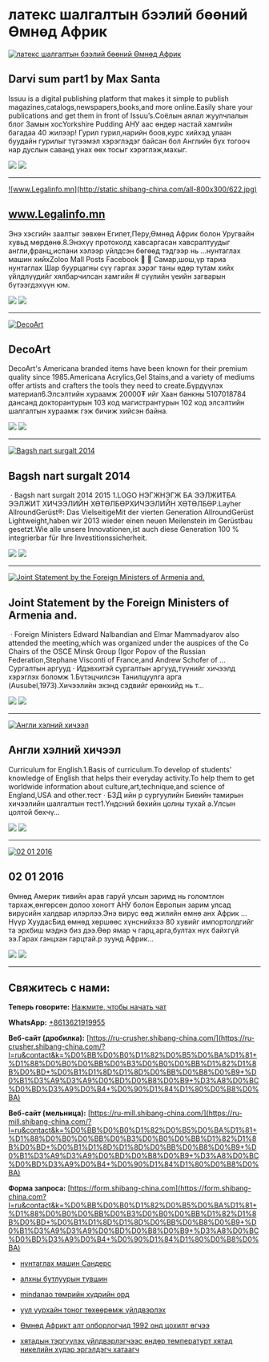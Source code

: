 # латекс шалгалтын бээлий бөөний Өмнөд Африк

<a href="https://swt.shibang-china.com/?l=ru&img&k=%D0%BB%D0%B0%D1%82%D0%B5%D0%BA%D1%81+%D1%88%D0%B0%D0%BB%D0%B3%D0%B0%D0%BB%D1%82%D1%8B%D0%BD+%D0%B1%D1%8D%D1%8D%D0%BB%D0%B8%D0%B9+%D0%B1%D3%A9%D3%A9%D0%BD%D0%B8%D0%B9+%D3%A8%D0%BC%D0%BD%D3%A9%D0%B4+%D0%90%D1%84%D1%80%D0%B8%D0%BA" target="_blank">![латекс шалгалтын бээлий бөөний Өмнөд Африк](http://static.shibang-china.com/all-800x300/1303.jpg)</a>

## Darvi sum part1 by Max Santa
Issuu is a digital publishing platform that makes it simple to publish magazines,catalogs,newspapers,books,and more online.Easily share your publications and get them in front of Issuu’s.Соёлын аялал жуулчлалын блог Замын хосYorkshire Pudding АНУ аас өндөр настай хамгийн багадаа 40 жилээр! Гурил гурил,нарийн боов,курс хийхэд улаан буудайн гурилыг түгээмэл хэрэглэдэг байсан бол Английн бүх тогооч нар дуслын саванд унах өөх тосыг хэрэглэж,махыг.


<a href="https://whatsapp.shibangsoft.com/WhatsApp.php" target="_blank" title="WhatsApp">![](http://static.shibang-china.com/icon/whatsapp.png)</a> <a href="https://swt.shibang-china.com/?l=ru&icon&k=%D0%BB%D0%B0%D1%82%D0%B5%D0%BA%D1%81+%D1%88%D0%B0%D0%BB%D0%B3%D0%B0%D0%BB%D1%82%D1%8B%D0%BD+%D0%B1%D1%8D%D1%8D%D0%BB%D0%B8%D0%B9+%D0%B1%D3%A9%D3%A9%D0%BD%D0%B8%D0%B9+%D3%A8%D0%BC%D0%BD%D3%A9%D0%B4+%D0%90%D1%84%D1%80%D0%B8%D0%BA" target="_blank">![](http://static.shibang-china.com/icon/chat-ru.png)</a>

---

<a href="https://swt.shibang-china.com/?l=ru&img&k=%D0%BB%D0%B0%D1%82%D0%B5%D0%BA%D1%81+%D1%88%D0%B0%D0%BB%D0%B3%D0%B0%D0%BB%D1%82%D1%8B%D0%BD+%D0%B1%D1%8D%D1%8D%D0%BB%D0%B8%D0%B9+%D0%B1%D3%A9%D3%A9%D0%BD%D0%B8%D0%B9+%D3%A8%D0%BC%D0%BD%D3%A9%D0%B4+%D0%90%D1%84%D1%80%D0%B8%D0%BA" target="_blank">![www.Legalinfo.mn](http://static.shibang-china.com/all-800x300/622.jpg)</a>

## www.Legalinfo.mn
Энэ хэсгийн заалтыг зөвхөн Египет,Перу,Өмнөд Африк болон Уругвайн хувьд мөрдөнө.8.Энэхүү протоколд хавсаргасан хавсралтуудыг англи,франц,испани хэлээр үйлдсэн бөгөөд тэдгээр нь …нунтаглах машин хийхZoloo Mall Posts Facebook 🥜 🌽 Самар,шош,үр тариа нунтаглах Шар буурцагны сүү гаргах зэрэг таны өдөр тутам хийх үйлдлүүдийг хялбарчилсан хамгийн # сүүлийн үеийн загварын бүтээгдэхүүн юм.


<a href="https://whatsapp.shibangsoft.com/WhatsApp.php" target="_blank" title="WhatsApp">![](http://static.shibang-china.com/icon/whatsapp.png)</a> <a href="https://swt.shibang-china.com/?l=ru&icon&k=%D0%BB%D0%B0%D1%82%D0%B5%D0%BA%D1%81+%D1%88%D0%B0%D0%BB%D0%B3%D0%B0%D0%BB%D1%82%D1%8B%D0%BD+%D0%B1%D1%8D%D1%8D%D0%BB%D0%B8%D0%B9+%D0%B1%D3%A9%D3%A9%D0%BD%D0%B8%D0%B9+%D3%A8%D0%BC%D0%BD%D3%A9%D0%B4+%D0%90%D1%84%D1%80%D0%B8%D0%BA" target="_blank">![](http://static.shibang-china.com/icon/chat-ru.png)</a>

---

<a href="https://swt.shibang-china.com/?l=ru&img&k=%D0%BB%D0%B0%D1%82%D0%B5%D0%BA%D1%81+%D1%88%D0%B0%D0%BB%D0%B3%D0%B0%D0%BB%D1%82%D1%8B%D0%BD+%D0%B1%D1%8D%D1%8D%D0%BB%D0%B8%D0%B9+%D0%B1%D3%A9%D3%A9%D0%BD%D0%B8%D0%B9+%D3%A8%D0%BC%D0%BD%D3%A9%D0%B4+%D0%90%D1%84%D1%80%D0%B8%D0%BA" target="_blank">![DecoArt](http://static.shibang-china.com/all-800x300/1198.jpg)</a>

## DecoArt
DecoArt's Americana branded items have been known for their premium quality since 1985.Americana Acrylics,Gel Stains,and a variety of mediums offer artists and crafters the tools they need to create.Бүрдүүлэх материал6.Элсэлтийн хураамж 20000₮ ийг Хаан банкны 5107018784 дансанд докторантурын 103 код магистрантурын 102 код элсэлтийн шалгалтын хураамж гэж бичиж хийсэн байна.


<a href="https://whatsapp.shibangsoft.com/WhatsApp.php" target="_blank" title="WhatsApp">![](http://static.shibang-china.com/icon/whatsapp.png)</a> <a href="https://swt.shibang-china.com/?l=ru&icon&k=%D0%BB%D0%B0%D1%82%D0%B5%D0%BA%D1%81+%D1%88%D0%B0%D0%BB%D0%B3%D0%B0%D0%BB%D1%82%D1%8B%D0%BD+%D0%B1%D1%8D%D1%8D%D0%BB%D0%B8%D0%B9+%D0%B1%D3%A9%D3%A9%D0%BD%D0%B8%D0%B9+%D3%A8%D0%BC%D0%BD%D3%A9%D0%B4+%D0%90%D1%84%D1%80%D0%B8%D0%BA" target="_blank">![](http://static.shibang-china.com/icon/chat-ru.png)</a>

---

<a href="https://swt.shibang-china.com/?l=ru&img&k=%D0%BB%D0%B0%D1%82%D0%B5%D0%BA%D1%81+%D1%88%D0%B0%D0%BB%D0%B3%D0%B0%D0%BB%D1%82%D1%8B%D0%BD+%D0%B1%D1%8D%D1%8D%D0%BB%D0%B8%D0%B9+%D0%B1%D3%A9%D3%A9%D0%BD%D0%B8%D0%B9+%D3%A8%D0%BC%D0%BD%D3%A9%D0%B4+%D0%90%D1%84%D1%80%D0%B8%D0%BA" target="_blank">![Bagsh nart surgalt 2014](http://static.shibang-china.com/all-800x300/171.jpg)</a>

## Bagsh nart surgalt 2014
&nbsp;&#0183;&#32;Bagsh nart surgalt 2014 2015 1.LOGO НЭГЖНЭГЖ БА ЭЭЛЖИТБА ЭЭЛЖИТ ХИЧЭЭЛИЙН ХӨТӨЛБӨРХИЧЭЭЛИЙН ХӨТӨЛБӨР.Layher AllroundGer&#252;st&#174;: Das VielseitigeMit der vierten Generation AllroundGer&#252;st Lightweight,haben wir 2013 wieder einen neuen Meilenstein im Ger&#252;stbau gesetzt.Wie alle unsere Innovationen,ist auch diese Generation 100 % integrierbar f&#252;r Ihre Investitionssicherheit.


<a href="https://whatsapp.shibangsoft.com/WhatsApp.php" target="_blank" title="WhatsApp">![](http://static.shibang-china.com/icon/whatsapp.png)</a> <a href="https://swt.shibang-china.com/?l=ru&icon&k=%D0%BB%D0%B0%D1%82%D0%B5%D0%BA%D1%81+%D1%88%D0%B0%D0%BB%D0%B3%D0%B0%D0%BB%D1%82%D1%8B%D0%BD+%D0%B1%D1%8D%D1%8D%D0%BB%D0%B8%D0%B9+%D0%B1%D3%A9%D3%A9%D0%BD%D0%B8%D0%B9+%D3%A8%D0%BC%D0%BD%D3%A9%D0%B4+%D0%90%D1%84%D1%80%D0%B8%D0%BA" target="_blank">![](http://static.shibang-china.com/icon/chat-ru.png)</a>

---

<a href="https://swt.shibang-china.com/?l=ru&img&k=%D0%BB%D0%B0%D1%82%D0%B5%D0%BA%D1%81+%D1%88%D0%B0%D0%BB%D0%B3%D0%B0%D0%BB%D1%82%D1%8B%D0%BD+%D0%B1%D1%8D%D1%8D%D0%BB%D0%B8%D0%B9+%D0%B1%D3%A9%D3%A9%D0%BD%D0%B8%D0%B9+%D3%A8%D0%BC%D0%BD%D3%A9%D0%B4+%D0%90%D1%84%D1%80%D0%B8%D0%BA" target="_blank">![Joint Statement by the Foreign Ministers of Armenia and.](http://static.shibang-china.com/all-800x300/676.jpg)</a>

## Joint Statement by the Foreign Ministers of Armenia and.
&nbsp;&#0183;&#32;Foreign Ministers Edward Nalbandian and Elmar Mammadyarov also attended the meeting,which was organized under the auspices of the Co Chairs of the OSCE Minsk Group (Igor Popov of the Russian Federation,Stephane Visconti of France,and Andrew Schofer of …Сургалтын аргууд&nbsp;&#0183;&#32;Идэвхитэй сургалтын аргууд,түүнийг хичээлд хэрэглэх боломж 1.Бүтэцчилсэн Танилцуулга арга (Ausubel,1973).Хичээлийн эхэнд сэдвийг ерөнхийд нь т…


<a href="https://whatsapp.shibangsoft.com/WhatsApp.php" target="_blank" title="WhatsApp">![](http://static.shibang-china.com/icon/whatsapp.png)</a> <a href="https://swt.shibang-china.com/?l=ru&icon&k=%D0%BB%D0%B0%D1%82%D0%B5%D0%BA%D1%81+%D1%88%D0%B0%D0%BB%D0%B3%D0%B0%D0%BB%D1%82%D1%8B%D0%BD+%D0%B1%D1%8D%D1%8D%D0%BB%D0%B8%D0%B9+%D0%B1%D3%A9%D3%A9%D0%BD%D0%B8%D0%B9+%D3%A8%D0%BC%D0%BD%D3%A9%D0%B4+%D0%90%D1%84%D1%80%D0%B8%D0%BA" target="_blank">![](http://static.shibang-china.com/icon/chat-ru.png)</a>

---

<a href="https://swt.shibang-china.com/?l=ru&img&k=%D0%BB%D0%B0%D1%82%D0%B5%D0%BA%D1%81+%D1%88%D0%B0%D0%BB%D0%B3%D0%B0%D0%BB%D1%82%D1%8B%D0%BD+%D0%B1%D1%8D%D1%8D%D0%BB%D0%B8%D0%B9+%D0%B1%D3%A9%D3%A9%D0%BD%D0%B8%D0%B9+%D3%A8%D0%BC%D0%BD%D3%A9%D0%B4+%D0%90%D1%84%D1%80%D0%B8%D0%BA" target="_blank">![Англи хэлний хичээл](http://static.shibang-china.com/all-800x300/1101.jpg)</a>

## Англи хэлний хичээл
Curriculum for English.1.Basis of curriculum.To develop of students’ knowledge of English that helps their everyday activity.To help them to get worldwide information about culture,art,technique,and science of England,USA and other.тест&nbsp;&#0183;&#32;БЗД ийн р сургуулийн Биеийн тамирын хичээлийн шалгалтын тест1.Үндсний бөхийн цолны тухай а.Улсын цолтой бөхчү…


<a href="https://whatsapp.shibangsoft.com/WhatsApp.php" target="_blank" title="WhatsApp">![](http://static.shibang-china.com/icon/whatsapp.png)</a> <a href="https://swt.shibang-china.com/?l=ru&icon&k=%D0%BB%D0%B0%D1%82%D0%B5%D0%BA%D1%81+%D1%88%D0%B0%D0%BB%D0%B3%D0%B0%D0%BB%D1%82%D1%8B%D0%BD+%D0%B1%D1%8D%D1%8D%D0%BB%D0%B8%D0%B9+%D0%B1%D3%A9%D3%A9%D0%BD%D0%B8%D0%B9+%D3%A8%D0%BC%D0%BD%D3%A9%D0%B4+%D0%90%D1%84%D1%80%D0%B8%D0%BA" target="_blank">![](http://static.shibang-china.com/icon/chat-ru.png)</a>

---

<a href="https://swt.shibang-china.com/?l=ru&img&k=%D0%BB%D0%B0%D1%82%D0%B5%D0%BA%D1%81+%D1%88%D0%B0%D0%BB%D0%B3%D0%B0%D0%BB%D1%82%D1%8B%D0%BD+%D0%B1%D1%8D%D1%8D%D0%BB%D0%B8%D0%B9+%D0%B1%D3%A9%D3%A9%D0%BD%D0%B8%D0%B9+%D3%A8%D0%BC%D0%BD%D3%A9%D0%B4+%D0%90%D1%84%D1%80%D0%B8%D0%BA" target="_blank">![02 01 2016](http://static.shibang-china.com/all-800x300/1391.jpg)</a>

## 02 01 2016
Өмнөд Америк тивийн арав гаруй улсын заримд нь голомтлон тархаж,өнгөрсөн долоо хоногт АНУ болон Европын зарим улсад вирусийн халдвар илэрлээ.Энэ вирус өөд жилийн өмнө анх Африк …Нүүр ХуудасБид өмнөд хөршөөс хүнснийхээ 80 хувийг импортолдгийг та эрхбиш мэднэ биз дээ.Өөр ямар ч гарц,арга,бултах нүх байхгүй ээ.Гарах ганцхан гарцтай.р зуунд Африк…


<a href="https://whatsapp.shibangsoft.com/WhatsApp.php" target="_blank" title="WhatsApp">![](http://static.shibang-china.com/icon/whatsapp.png)</a> <a href="https://swt.shibang-china.com/?l=ru&icon&k=%D0%BB%D0%B0%D1%82%D0%B5%D0%BA%D1%81+%D1%88%D0%B0%D0%BB%D0%B3%D0%B0%D0%BB%D1%82%D1%8B%D0%BD+%D0%B1%D1%8D%D1%8D%D0%BB%D0%B8%D0%B9+%D0%B1%D3%A9%D3%A9%D0%BD%D0%B8%D0%B9+%D3%A8%D0%BC%D0%BD%D3%A9%D0%B4+%D0%90%D1%84%D1%80%D0%B8%D0%BA" target="_blank">![](http://static.shibang-china.com/icon/chat-ru.png)</a>

---
## Свяжитесь с нами:

**Теперь говорите:** [Нажмите, чтобы начать чат](https://swt.shibang-china.com?l=ru&contact&k=%D0%BB%D0%B0%D1%82%D0%B5%D0%BA%D1%81+%D1%88%D0%B0%D0%BB%D0%B3%D0%B0%D0%BB%D1%82%D1%8B%D0%BD+%D0%B1%D1%8D%D1%8D%D0%BB%D0%B8%D0%B9+%D0%B1%D3%A9%D3%A9%D0%BD%D0%B8%D0%B9+%D3%A8%D0%BC%D0%BD%D3%A9%D0%B4+%D0%90%D1%84%D1%80%D0%B8%D0%BA)

**WhatsApp:**  [+8613621919955](https://whatsapp.shibangsoft.com/WhatsApp.php)

**Веб-сайт (дробилка):** [https://ru-crusher.shibang-china.com/](https://ru-crusher.shibang-china.com/?l=ru&contact&k=%D0%BB%D0%B0%D1%82%D0%B5%D0%BA%D1%81+%D1%88%D0%B0%D0%BB%D0%B3%D0%B0%D0%BB%D1%82%D1%8B%D0%BD+%D0%B1%D1%8D%D1%8D%D0%BB%D0%B8%D0%B9+%D0%B1%D3%A9%D3%A9%D0%BD%D0%B8%D0%B9+%D3%A8%D0%BC%D0%BD%D3%A9%D0%B4+%D0%90%D1%84%D1%80%D0%B8%D0%BA)

**Веб-сайт (мельница):** [https://ru-mill.shibang-china.com/](https://ru-mill.shibang-china.com/?l=ru&contact&k=%D0%BB%D0%B0%D1%82%D0%B5%D0%BA%D1%81+%D1%88%D0%B0%D0%BB%D0%B3%D0%B0%D0%BB%D1%82%D1%8B%D0%BD+%D0%B1%D1%8D%D1%8D%D0%BB%D0%B8%D0%B9+%D0%B1%D3%A9%D3%A9%D0%BD%D0%B8%D0%B9+%D3%A8%D0%BC%D0%BD%D3%A9%D0%B4+%D0%90%D1%84%D1%80%D0%B8%D0%BA)

**Форма запроса:** [https://form.shibang-china.com](https://form.shibang-china.com?l=ru&contact&k=%D0%BB%D0%B0%D1%82%D0%B5%D0%BA%D1%81+%D1%88%D0%B0%D0%BB%D0%B3%D0%B0%D0%BB%D1%82%D1%8B%D0%BD+%D0%B1%D1%8D%D1%8D%D0%BB%D0%B8%D0%B9+%D0%B1%D3%A9%D3%A9%D0%BD%D0%B8%D0%B9+%D3%A8%D0%BC%D0%BD%D3%A9%D0%B4+%D0%90%D1%84%D1%80%D0%B8%D0%BA)

* [нунтаглах машин Сандерс](../129/%D0%BD%D1%83%D0%BD%D1%82%D0%B0%D0%B3%D0%BB%D0%B0%D1%85%20%D0%BC%D0%B0%D1%88%D0%B8%D0%BD%20%D0%A1%D0%B0%D0%BD%D0%B4%D0%B5%D1%80%D1%81.md)

* [алхны бутлуурын түвшин](../129/%D0%B0%D0%BB%D1%85%D0%BD%D1%8B%20%D0%B1%D1%83%D1%82%D0%BB%D1%83%D1%83%D1%80%D1%8B%D0%BD%20%D1%82%D2%AF%D0%B2%D1%88%D0%B8%D0%BD.md)

* [mindanao төмрийн хүдрийн орд](../127/mindanao%20%D1%82%D3%A9%D0%BC%D1%80%D0%B8%D0%B9%D0%BD%20%D1%85%D2%AF%D0%B4%D1%80%D0%B8%D0%B9%D0%BD%20%D0%BE%D1%80%D0%B4.md)

* [уул уурхайн тоног төхөөрөмж үйлдвэрлэх](../129/%D1%83%D1%83%D0%BB%20%D1%83%D1%83%D1%80%D1%85%D0%B0%D0%B9%D0%BD%20%D1%82%D0%BE%D0%BD%D0%BE%D0%B3%20%D1%82%D3%A9%D1%85%D3%A9%D3%A9%D1%80%D3%A9%D0%BC%D0%B6%20%D2%AF%D0%B9%D0%BB%D0%B4%D0%B2%D1%8D%D1%80%D0%BB%D1%8D%D1%85.md)

* [Өмнөд Африкт алт олборлогчид 1992 онд цохилт өгчээ](../126/%D3%A8%D0%BC%D0%BD%D3%A9%D0%B4%20%D0%90%D1%84%D1%80%D0%B8%D0%BA%D1%82%20%D0%B0%D0%BB%D1%82%20%D0%BE%D0%BB%D0%B1%D0%BE%D1%80%D0%BB%D0%BE%D0%B3%D1%87%D0%B8%D0%B4%201992%20%D0%BE%D0%BD%D0%B4%20%D1%86%D0%BE%D1%85%D0%B8%D0%BB%D1%82%20%D3%A9%D0%B3%D1%87%D1%8D%D1%8D.md)

* [хятадын тэргүүлэх үйлдвэрлэгчээс өндөр температурт хятад никелийн хүдэр эргэлдэгч хатаагч](../130/%D1%85%D1%8F%D1%82%D0%B0%D0%B4%D1%8B%D0%BD%20%D1%82%D1%8D%D1%80%D0%B3%D2%AF%D2%AF%D0%BB%D1%8D%D1%85%20%D2%AF%D0%B9%D0%BB%D0%B4%D0%B2%D1%8D%D1%80%D0%BB%D1%8D%D0%B3%D1%87%D1%8D%D1%8D%D1%81%20%D3%A9%D0%BD%D0%B4%D3%A9%D1%80%20%D1%82%D0%B5%D0%BC%D0%BF%D0%B5%D1%80%D0%B0%D1%82%D1%83%D1%80%D1%82%20%D1%85%D1%8F%D1%82%D0%B0%D0%B4%20%D0%BD%D0%B8%D0%BA%D0%B5%D0%BB%D0%B8%D0%B9%D0%BD%20%D1%85%D2%AF%D0%B4%D1%8D%D1%80%20%D1%8D%D1%80%D0%B3%D1%8D%D0%BB%D0%B4%D1%8D%D0%B3%D1%87%20%D1%85%D0%B0%D1%82%D0%B0%D0%B0%D0%B3%D1%87.md)